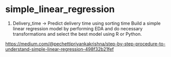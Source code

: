 # simple_linear_regression

1) Delivery_time -> Predict delivery time using sorting time Build a simple linear regression model by performing EDA and do necessary transformations and select the best model using R or Python.  

https://medium.com/@pechettipriyankakrishna/step-by-step-procedure-to-understand-simple-linear-regression-498f32b21fef

